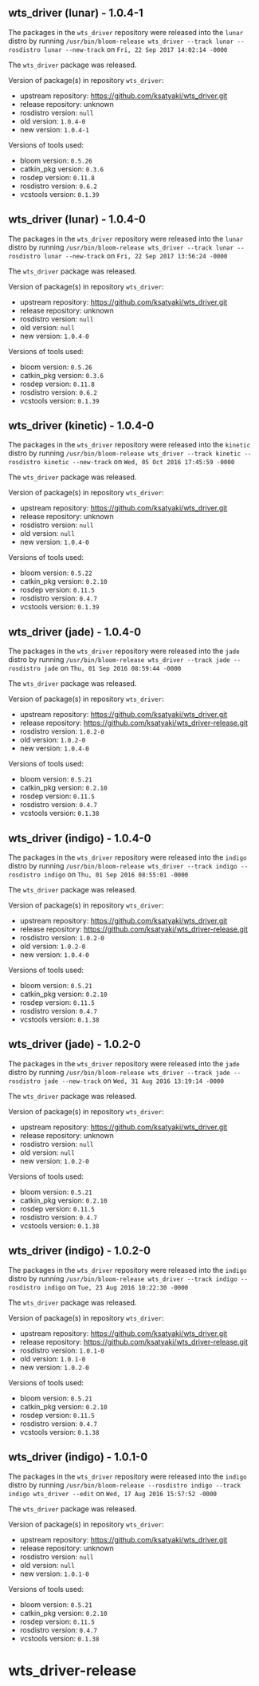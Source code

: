 ## wts_driver (lunar) - 1.0.4-1

The packages in the `wts_driver` repository were released into the `lunar` distro by running `/usr/bin/bloom-release wts_driver --track lunar --rosdistro lunar --new-track` on `Fri, 22 Sep 2017 14:02:14 -0000`

The `wts_driver` package was released.

Version of package(s) in repository `wts_driver`:

- upstream repository: https://github.com/ksatyaki/wts_driver.git
- release repository: unknown
- rosdistro version: `null`
- old version: `1.0.4-0`
- new version: `1.0.4-1`

Versions of tools used:

- bloom version: `0.5.26`
- catkin_pkg version: `0.3.6`
- rosdep version: `0.11.8`
- rosdistro version: `0.6.2`
- vcstools version: `0.1.39`


## wts_driver (lunar) - 1.0.4-0

The packages in the `wts_driver` repository were released into the `lunar` distro by running `/usr/bin/bloom-release wts_driver --track lunar --rosdistro lunar --new-track` on `Fri, 22 Sep 2017 13:56:24 -0000`

The `wts_driver` package was released.

Version of package(s) in repository `wts_driver`:

- upstream repository: https://github.com/ksatyaki/wts_driver.git
- release repository: unknown
- rosdistro version: `null`
- old version: `null`
- new version: `1.0.4-0`

Versions of tools used:

- bloom version: `0.5.26`
- catkin_pkg version: `0.3.6`
- rosdep version: `0.11.8`
- rosdistro version: `0.6.2`
- vcstools version: `0.1.39`


## wts_driver (kinetic) - 1.0.4-0

The packages in the `wts_driver` repository were released into the `kinetic` distro by running `/usr/bin/bloom-release wts_driver --track kinetic --rosdistro kinetic --new-track` on `Wed, 05 Oct 2016 17:45:59 -0000`

The `wts_driver` package was released.

Version of package(s) in repository `wts_driver`:

- upstream repository: https://github.com/ksatyaki/wts_driver.git
- release repository: unknown
- rosdistro version: `null`
- old version: `null`
- new version: `1.0.4-0`

Versions of tools used:

- bloom version: `0.5.22`
- catkin_pkg version: `0.2.10`
- rosdep version: `0.11.5`
- rosdistro version: `0.4.7`
- vcstools version: `0.1.39`


## wts_driver (jade) - 1.0.4-0

The packages in the `wts_driver` repository were released into the `jade` distro by running `/usr/bin/bloom-release wts_driver --track jade --rosdistro jade` on `Thu, 01 Sep 2016 08:59:44 -0000`

The `wts_driver` package was released.

Version of package(s) in repository `wts_driver`:

- upstream repository: https://github.com/ksatyaki/wts_driver.git
- release repository: https://github.com/ksatyaki/wts_driver-release.git
- rosdistro version: `1.0.2-0`
- old version: `1.0.2-0`
- new version: `1.0.4-0`

Versions of tools used:

- bloom version: `0.5.21`
- catkin_pkg version: `0.2.10`
- rosdep version: `0.11.5`
- rosdistro version: `0.4.7`
- vcstools version: `0.1.38`


## wts_driver (indigo) - 1.0.4-0

The packages in the `wts_driver` repository were released into the `indigo` distro by running `/usr/bin/bloom-release wts_driver --track indigo --rosdistro indigo` on `Thu, 01 Sep 2016 08:55:01 -0000`

The `wts_driver` package was released.

Version of package(s) in repository `wts_driver`:

- upstream repository: https://github.com/ksatyaki/wts_driver.git
- release repository: https://github.com/ksatyaki/wts_driver-release.git
- rosdistro version: `1.0.2-0`
- old version: `1.0.2-0`
- new version: `1.0.4-0`

Versions of tools used:

- bloom version: `0.5.21`
- catkin_pkg version: `0.2.10`
- rosdep version: `0.11.5`
- rosdistro version: `0.4.7`
- vcstools version: `0.1.38`


## wts_driver (jade) - 1.0.2-0

The packages in the `wts_driver` repository were released into the `jade` distro by running `/usr/bin/bloom-release wts_driver --track jade --rosdistro jade --new-track` on `Wed, 31 Aug 2016 13:19:14 -0000`

The `wts_driver` package was released.

Version of package(s) in repository `wts_driver`:

- upstream repository: https://github.com/ksatyaki/wts_driver.git
- release repository: unknown
- rosdistro version: `null`
- old version: `null`
- new version: `1.0.2-0`

Versions of tools used:

- bloom version: `0.5.21`
- catkin_pkg version: `0.2.10`
- rosdep version: `0.11.5`
- rosdistro version: `0.4.7`
- vcstools version: `0.1.38`


## wts_driver (indigo) - 1.0.2-0

The packages in the `wts_driver` repository were released into the `indigo` distro by running `/usr/bin/bloom-release wts_driver --track indigo --rosdistro indigo` on `Tue, 23 Aug 2016 10:22:30 -0000`

The `wts_driver` package was released.

Version of package(s) in repository `wts_driver`:

- upstream repository: https://github.com/ksatyaki/wts_driver.git
- release repository: https://github.com/ksatyaki/wts_driver-release.git
- rosdistro version: `1.0.1-0`
- old version: `1.0.1-0`
- new version: `1.0.2-0`

Versions of tools used:

- bloom version: `0.5.21`
- catkin_pkg version: `0.2.10`
- rosdep version: `0.11.5`
- rosdistro version: `0.4.7`
- vcstools version: `0.1.38`


## wts_driver (indigo) - 1.0.1-0

The packages in the `wts_driver` repository were released into the `indigo` distro by running `/usr/bin/bloom-release --rosdistro indigo --track indigo wts_driver --edit` on `Wed, 17 Aug 2016 15:57:52 -0000`

The `wts_driver` package was released.

Version of package(s) in repository `wts_driver`:

- upstream repository: https://github.com/ksatyaki/wts_driver.git
- release repository: unknown
- rosdistro version: `null`
- old version: `null`
- new version: `1.0.1-0`

Versions of tools used:

- bloom version: `0.5.21`
- catkin_pkg version: `0.2.10`
- rosdep version: `0.11.5`
- rosdistro version: `0.4.7`
- vcstools version: `0.1.38`


# wts_driver-release